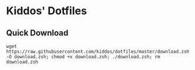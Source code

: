 Kiddos' Dotfiles
================

## Quick Download

  ```shell
  wget https://raw.githubusercontent.com/kiddos/dotfiles/master/download.zsh -O download.zsh; chmod +x download.zsh; ./download.zsh; rm download.zsh
  ```
